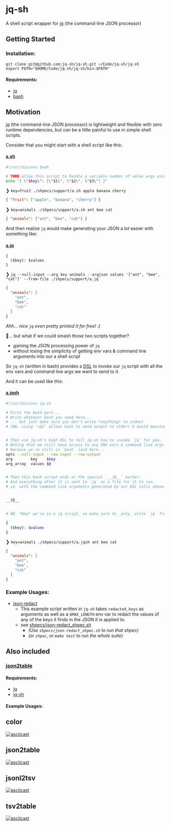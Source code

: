 # jq-sh
A shell script wrapper for [jq](https://stedolan.github.io/jq) (the command-line JSON processor)

## Getting Started
### Installation:
```
git clone git@github.com:jq-sh/jq-sh.git ~/Code/jq-sh/jq-sh
export PATH="$HOME/Code/jq-sh/jq-sh/bin:$PATH"
```


#### Requirements:
 * [jq](https://stedolan.github.io/jq)
 * [bash](https://www.gnu.org/software/bash/)


## Motivation

[jq](https://stedolan.github.io/jq) (the command-line JSON processor) is lightweight and flexible with zero runtime dependencies, but can be a little painful to use in simple shell scripts.

Consider that you might start with a shell script like this:

#### [a.sh](https://github.com/jq-sh/jq-sh/blob/main/shpecs/support/a.sh)
```bash
#!/usr/bin/env bash

# TODO allow this script to handle a variable number of value args using `$@` ... ?somehow?
echo "{ \"$key\": [\"$1\", \"$2\", \"$3\"] }"
```

❯ `key=fruit ./shpecs/support/a.sh apple banana cherry`
```json
{ "fruit": ["apple", "banana", "cherry"] }
```

❯ `key=animals ./shpecs/support/a.sh ant bee cat`
```json
{ "animals": ["ant", "bee", "cat"] }
```

And then realize `jq` would make generating your JSON a _lot_ easier with something like:

#### [a.jq](https://github.com/jq-sh/jq-sh/blob/main/shpecs/support/a.jq)
```jq
{
  ($key): $values
}

```

❯ `jq --null-input --arg key animals --argjson values '["ant", "bee", "cat"]' --from-file ./shpecs/support/a.jq`
```json
{
  "animals": [
    "ant",
    "bee",
    "cat"
  ]
}
```
_Ahh... nice `jq` even pretty printed it for free! :)_


🤔... but what if we could smash those two scripts together?
 * gaining the JSON processing power of `jq`
 * without losing the simplicity of getting env vars & command line arguments into our a shell script

So `jq-sh` (written in bash) provides a [DSL](https://en.wikipedia.org/wiki/Domain-specific_language) to invoke our `jq` script with all the env vars and command line args we want to send to it.

And it can be used like this:

#### [a.jqsh](https://github.com/jq-sh/jq-sh/blob/main/shpecs/support/a.jqsh)
```bash
#!/usr/bin/env jq-sh

# First the bash part...
# Write whatever bash you need here...
# ... but just make sure you don't write *anything* to stdout
# (Nb. using '>&2' allows bash to send output to stderr & avoid messing with jq-sh)


# Then use jq-sh's bash DSL to tell jq-sh how to invoke `jq` for you.
# Noting that we still have access to any ENV vars & command line args `$@`
# because we're still in `bash` land here...
opts --null-input --raw-input --raw-output
arg        key    $key
arg_array  values $@


# Then this bash script ends at the special `__JQ__` marker.
# And everything after it is sent to `jq` as a file for it to run.
# ie. with the command line arguments generated by our DSL calls above.


__JQ__


# NB. *Now* we're in a jq script, so make sure to _only_ write `jq` from now on...

{
  ($key): $values
}
```


❯ `key=animals ./shpecs/support/a.jqsh ant bee cat`
```json
{
  "animals": [
    "ant",
    "bee",
    "cat"
  ]
}
```



### Example Usages:
 * [json-redact](https://github.com/jq-sh/jq-sh/blob/main/bin/json-redact)
   * This example script written in `jq-sh` takes `redacted_keys` as arguments as
     well as a `$MAX_LENGTH` env var to redact the values of any of the keys it finds
     in the JSON it is applied to.
   * see [shpecs/json-redact_shpec.sh](https://github.com/jq-sh/jq-sh/blob/main/shpecs/json-redact_shpec.sh)
     * _(Use `shpecs/json-redact_shpec.sh` to run that shpec)_
     * _(or `shpec`, or `make test` to run the whole suite)_



## Also included
### [json2table](https://github.com/jq-sh/jq-sh/blob/main/screencasts/json2table.md)


#### Requirements:
 * [jq](https://stedolan.github.io/jq)
 * [jq-sh](https://github.com/jq-sh/jq-sh)


#### Example Usages:

## color
[![asciicast](https://asciinema.org/a/0rxyVXCr0CnGiEW99mz7a3Osr.svg)](https://asciinema.org/a/0rxyVXCr0CnGiEW99mz7a3Osr)
## json2table
[![asciicast](https://asciinema.org/a/tDodJIElJMPuPEMMbVM6x1JxD.svg)](https://asciinema.org/a/tDodJIElJMPuPEMMbVM6x1JxD)
## jsonl2tsv
[![asciicast](https://asciinema.org/a/RqGkWuk0nUz31CKatuR4lXv0L.svg)](https://asciinema.org/a/RqGkWuk0nUz31CKatuR4lXv0L)
## tsv2table
[![asciicast](https://asciinema.org/a/qx2AreNMBnztFlAUZaSQPu35L.svg)](https://asciinema.org/a/qx2AreNMBnztFlAUZaSQPu35L)
